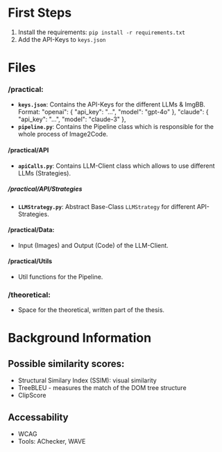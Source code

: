 # First Steps
1. Install the requirements: `pip install -r requirements.txt`
2. Add the API-Keys to `keys.json`

# Files
### /practical:
- **`keys.json`**: Contains the API-Keys for the different LLMs & ImgBB. Format: 
    "openai": {
      "api_key": "...",
      "model": "gpt-4o"
    },
    "claude": {
      "api_key": "...",
      "model": "claude-3"
    },
- **`pipeline.py`**: Contains the Pipeline class which is responsible for the whole process of Image2Code.

#### /practical/API
- **`apiCalls.py`**: Contains LLM-Client class which allows to use different LLMs (Strategies).

##### /practical/API/Strategies
- **`LLMStrategy.py`**: Abstract Base-Class `LLMStrategy` for different API-Strategies.

#### /practical/Data:
- Input (Images) and Output (Code) of the LLM-Client.

#### /practical/Utils
- Util functions for the Pipeline.


### /theoretical:
- Space for the theoretical, written part of the thesis.



# Background Information
## Possible similarity scores:
- Structural Similary Index (SSIM): visual similarity
- TreeBLEU - measures the match of the DOM tree structure
- ClipScore

## Accessability
- WCAG
- Tools: AChecker, WAVE

